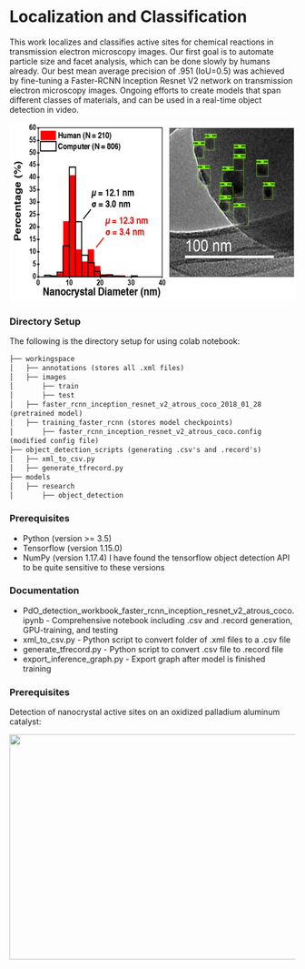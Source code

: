 # Localization and Classification

This work localizes and classifies active sites for chemical reactions in transmission electron microscopy images. Our first goal is to automate particle size and facet analysis, which can be done slowly by humans already. Our best mean average precision of .951 (IoU=0.5) was achieved by fine-tuning a Faster-RCNN Inception Resnet V2 network on transmission electron microscopy images. Ongoing efforts to create models that span different classes of materials, and can be used in a real-time object detection in video.

<p align="center">
  <img width="600" height="314" src="NanoparticleDetectionComparison.jpg">
</p>

### Directory Setup

The following is the directory setup for using colab notebook:
```
├── workingspace
│   ├── annotations (stores all .xml files)
│   ├── images
│       ├── train
│       ├── test
│   ├── faster_rcnn_inception_resnet_v2_atrous_coco_2018_01_28 (pretrained model)
│   ├── training_faster_rcnn (stores model checkpoints)
│       ├── faster_rcnn_inception_resnet_v2_atrous_coco.config (modified config file)
├── object_detection_scripts (generating .csv's and .record's)
│   ├── xml_to_csv.py
│   ├── generate_tfrecord.py
├── models
│   ├── research
│       ├── object_detection
```
### Prerequisites
* Python (version >= 3.5)
* Tensorflow (version 1.15.0)
* NumPy (version 1.17.4)
I have found the tensorflow object detection API to be quite sensitive to these versions

### Documentation

* PdO_detection_workbook_faster_rcnn_inception_resnet_v2_atrous_coco.ipynb - Comprehensive notebook including .csv and .record generation, GPU-training, and testing
* xml_to_csv.py - Python script to convert folder of .xml files to a .csv file
* generate_tfrecord.py - Python script to convert .csv file to .record file
* export_inference_graph.py - Export graph after model is finished training

### Prerequisites

Detection of nanocrystal active sites on an oxidized palladium aluminum catalyst:

<p align="center">
  <img width="600" height="396" src=PdO_on_SiO2.gif>
</p>
